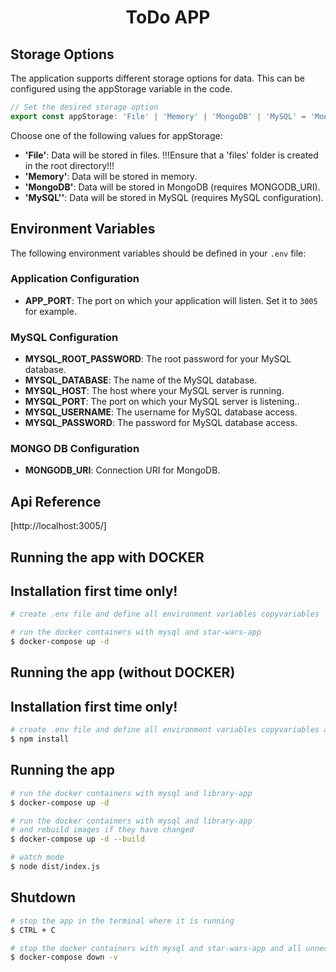 # <div align="center">ToDo APP</div>

## Storage Options
The application supports different storage options for data. This can be configured using the appStorage variable in the code.

```ts
// Set the desired storage option
export const appStorage: 'File' | 'Memory' | 'MongoDB' | 'MySQL' = 'MongoDB';
```

Choose one of the following values for appStorage:
- **'File'**: Data will be stored in files. !!!Ensure that a 'files' folder is created in the root directory!!!
- **'Memory'**: Data will be stored in memory.
- **'MongoDB'**: Data will be stored in MongoDB (requires MONGODB_URI).
- **'MySQL''**: Data will be stored in MySQL (requires MySQL configuration).

## Environment Variables

The following environment variables should be defined in your `.env` file:

### Application Configuration
- **APP_PORT**: The port on which your application will listen. Set it to `3005` for example.

### MySQL Configuration
- **MYSQL_ROOT_PASSWORD**: The root password for your MySQL database.
- **MYSQL_DATABASE**: The name of the MySQL database.
- **MYSQL_HOST**: The host where your MySQL server is running.
- **MYSQL_PORT**: The port on which your MySQL server is listening..
- **MYSQL_USERNAME**: The username for MySQL database access.
- **MYSQL_PASSWORD**: The password for MySQL database access.

### MONGO DB Configuration
- **MONGODB_URI**: Connection URI for MongoDB.

## Api Reference
[http://localhost:3005/]

## Running the app with DOCKER
## Installation first time only!

```bash
# create .env file and define all environment variables copyvariables

# run the docker containers with mysql and star-wars-app
$ docker-compose up -d

```

## Running the app (without DOCKER)
## Installation first time only!
```bash
# create .env file and define all environment variables copyvariables and install the dependencies
$ npm install

```

## Running the app

```bash
# run the docker containers with mysql and library-app
$ docker-compose up -d

# run the docker containers with mysql and library-app
# and rebuild images if they have changed
$ docker-compose up -d --build

# watch mode
$ node dist/index.js
```


## Shutdown

```bash
# stop the app in the terminal where it is running
$ CTRL + C

# stop the docker containers with mysql and star-wars-app and all unnecessary volumes
$ docker-compose down -v
```

